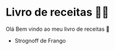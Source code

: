 # Livro de receitas :man_cook:

Olá Bem vindo ao meu livro de receitas :cookie:

- Strognoff de Frango